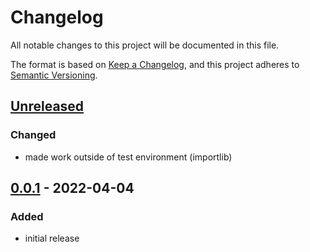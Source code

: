 # Changelog
All notable changes to this project will be documented in this file.

The format is based on [Keep a Changelog](https://keepachangelog.com/en/1.0.0/),
and this project adheres to [Semantic Versioning](https://semver.org/spec/v2.0.0.html).

## [Unreleased]

### Changed
* made work outside of test environment (importlib)

## [0.0.1] - 2022-04-04

### Added

* initial release

[Unreleased]: https://github.com/fmatter/uniparser-yawarana/compare/v1.0.0...HEAD
[0.0.1]: https://github.com/fmatter/uniparser-yawarana/releases/tag/v0.0.1
